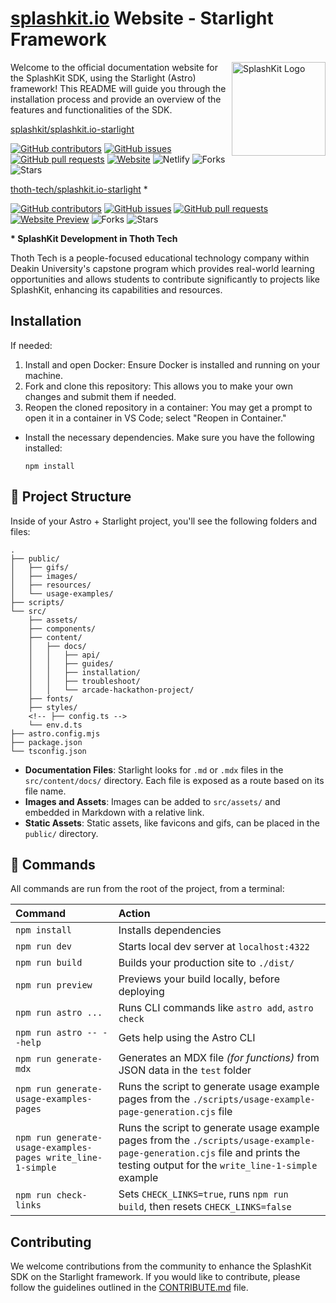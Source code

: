 # [splashkit.io](https://splashkit.io) Website - Starlight Framework

<img width="150px" align="right" src="https://github.com/thoth-tech/.github/blob/main/images/splashkit.png" alt="SplashKit Logo"/>

Welcome to the official documentation website for the SplashKit SDK, using the Starlight (Astro) framework! This README will guide you through the installation process and provide an overview of the features and functionalities of the SDK.

[splashkit/splashkit.io-starlight](https://github.com/splashkit/splashkit.io-starlight)

[![GitHub contributors](https://img.shields.io/github/contributors/splashkit/splashkit.io-starlight?label=Contributors&color=F5A623)](https://github.com/splashkit/splashkit.io-starlight/graphs/contributors)
[![GitHub issues](https://img.shields.io/github/issues/splashkit/splashkit.io-starlight?label=Issues&color=F5A623)](https://github.com/splashkit/splashkit.io-starlight/issues)
[![GitHub pull requests](https://img.shields.io/github/issues-pr/splashkit/splashkit.io-starlight?label=Pull%20Requests&color=F5A623)](https://github.com/splashkit/splashkit.io-starlight/pulls)
[![Website](https://img.shields.io/website?down_color=red&down_message=offline&label=Website&up_color=green&up_message=online&url=https%3A%2F%2Fsplashkit.io)](https://splashkit.io/)
![Netlify](https://img.shields.io/netlify/29627b16-8f40-4b42-8ae8-1912895f5305?label=Netlify&color=F5A623)
![Forks](https://img.shields.io/github/forks/splashkit/splashkit.io-starlight?label=Forks&color=F5A623)
![Stars](https://img.shields.io/github/stars/splashkit/splashkit.io-starlight?label=Stars&color=F5A623)

[thoth-tech/splashkit.io-starlight](https://github.com/thoth-tech/splashkit.io-starlight) *

[![GitHub contributors](https://img.shields.io/github/contributors/thoth-tech/splashkit.io-starlight?label=Contributors&color=F5A623)](https://github.com/thoth-tech/splashkit.io-starlight/graphs/contributors)
[![GitHub issues](https://img.shields.io/github/issues/thoth-tech/splashkit.io-starlight?label=Issues&color=F5A623)](https://github.com/thoth-tech/splashkit.io-starlight/issues)
[![GitHub pull requests](https://img.shields.io/github/issues-pr/thoth-tech/splashkit.io-starlight?label=Pull%20Requests&color=F5A623)](https://github.com/thoth-tech/splashkit.io-starlight/pulls)
[![Website Preview](https://img.shields.io/badge/Preview-splashkit.io-blue)](https://splashkit-io.netlify.app/)
![Forks](https://img.shields.io/github/forks/thoth-tech/splashkit.io-starlight?label=Forks&color=F5A623)
![Stars](https://img.shields.io/github/stars/thoth-tech/splashkit.io-starlight?label=Stars&color=F5A623)

**\* SplashKit Development in Thoth Tech**

Thoth Tech is a people-focused educational technology company within Deakin University's capstone program which provides real-world learning opportunities and allows students to contribute significantly to projects like SplashKit, enhancing its capabilities and resources.

## Installation

If needed:

1. Install and open Docker: Ensure Docker is installed and running on your machine.
2. Fork and clone this repository: This allows you to make your own changes and submit them if needed.
3. Reopen the cloned repository in a container: You may get a prompt to open it in a container in VS Code; select "Reopen in Container."

- Install the necessary dependencies. Make sure you have the following installed:

    ```shell
    npm install
    ```

## 🚀 Project Structure

Inside of your Astro + Starlight project, you'll see the following folders and files:

```plaintext
.
├── public/
│   ├── gifs/
│   ├── images/
│   ├── resources/
│   └── usage-examples/
├── scripts/
└── src/
    ├── assets/
    ├── components/
    ├── content/
    │   ├── docs/
    │   │   ├── api/
    │   │   ├── guides/
    │   │   ├── installation/
    │   │   ├── troubleshoot/
    │   │   └── arcade-hackathon-project/
    ├── fonts/
    ├── styles/
    <!-- ├── config.ts -->
    └── env.d.ts
├── astro.config.mjs
├── package.json
└── tsconfig.json
```

- **Documentation Files**: Starlight looks for `.md` or `.mdx` files in the `src/content/docs/` directory. Each file is exposed as a route based on its file name.
- **Images and Assets**: Images can be added to `src/assets/` and embedded in Markdown with a relative link.
- **Static Assets**: Static assets, like favicons and gifs, can be placed in the `public/` directory.

## 🧞 Commands

All commands are run from the root of the project, from a terminal:

| Command                                 | Action                                                                                                      |
| :-------------------------------------- | :---------------------------------------------------------------------------------------------------------- |
| `npm install`                           | Installs dependencies                                                                                       |
| `npm run dev`                           | Starts local dev server at `localhost:4322`                                                                 |
| `npm run build`                         | Builds your production site to `./dist/`                                                                    |
| `npm run preview`                       | Previews your build locally, before deploying                                                               |
| `npm run astro ...`                     | Runs CLI commands like `astro add`, `astro check`                                                           |
| `npm run astro -- --help`               | Gets help using the Astro CLI                                                                               |
| `npm run generate-mdx`                  | Generates an MDX file *(for functions)* from JSON data in the `test` folder                                 |
| `npm run generate-usage-examples-pages` | Runs the script to generate usage example pages from the `./scripts/usage-example-page-generation.cjs` file |
| `npm run generate-usage-examples-pages write_line-1-simple` | Runs the script to generate usage example pages from the `./scripts/usage-example-page-generation.cjs` file and prints the testing output for the `write_line-1-simple` example |
| `npm run check-links`                   | Sets `CHECK_LINKS=true`, runs `npm run build`, then resets `CHECK_LINKS=false`                              |

## Contributing

We welcome contributions from the community to enhance the SplashKit SDK on the Starlight framework. If you would like to contribute, please follow the guidelines outlined in the [CONTRIBUTE.md](./CONTRIBUTE.md) file.
